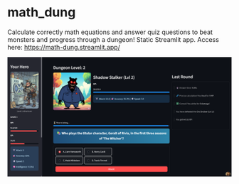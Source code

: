 # math_dung
Calculate correctly math equations and answer quiz questions to beat monsters and progress through a dungeon! Static Streamlit app.
Access here: https://math-dung.streamlit.app/

![Illustration](images/1.png)
